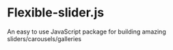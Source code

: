 # Flexible-slider.js

An easy to use JavaScript package for building amazing sliders/carousels/galleries


